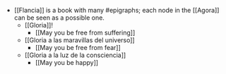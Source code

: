 - [[Flancia]] is a book with many #epigraphs; each node in the [[Agora]] can be seen as a possible one.
  - [[Gloria]]!
    - [[May you be free from suffering]]
  - [[Gloria a las maravillas del universo]]
    - [[May you be free from fear]]
  - [[Gloria a la luz de la consciencia]]
    - [[May you be happy]]